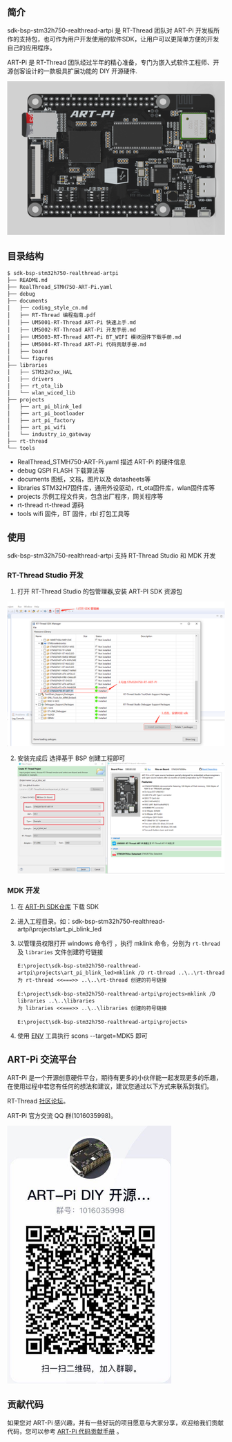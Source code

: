 ## 简介

sdk-bsp-stm32h750-realthread-artpi 是 RT-Thread 团队对 ART-Pi 开发板所作的支持包，也可作为用户开发使用的软件SDK，让用户可以更简单方便的开发自己的应用程序。

ART-Pi 是 RT-Thread 团队经过半年的精心准备，专门为嵌入式软件工程师、开源创客设计的一款极具扩展功能的 DIY 开源硬件.

<img src="documents/figures/board_large.png" alt="image-20201009181905422" style="zoom:50%;" />

## 目录结构

```
$ sdk-bsp-stm32h750-realthread-artpi 
├── README.md
├── RealThread_STMH750-ART-Pi.yaml
├── debug
├── documents
│   ├── coding_style_cn.md
│   ├── RT-Thread 编程指南.pdf
│   ├── UM5001-RT-Thread ART-Pi 快速上手.md
│   ├── UM5002-RT-Thread ART-Pi 开发手册.md
│   ├── UM5003-RT-Thread ART-Pi BT_WIFI 模块固件下载手册.md
│   ├── UM5004-RT-Thread ART-Pi 代码贡献手册.md
│   ├── board
│   └── figures
├── libraries
│   ├── STM32H7xx_HAL
│   ├── drivers
│   ├── rt_ota_lib
│   └── wlan_wiced_lib
├── projects
│   ├── art_pi_blink_led
│   ├── art_pi_bootloader
│   ├── art_pi_factory
│   ├── art_pi_wifi
│   └── industry_io_gateway
├── rt-thread
└── tools
```

- RealThread_STMH750-ART-Pi.yaml
  描述 ART-Pi 的硬件信息
- debug
  QSPI FLASH 下载算法等
- documents
  图纸，文档，图片以及 datasheets等
-  libraries
  STM32H7固件库，通用外设驱动，rt_ota固件库，wlan固件库等
-  projects
  示例工程文件夹，包含出厂程序，网关程序等
-  rt-thread
  rt-thread 源码
-  tools
  wifi 固件，BT 固件，rbl 打包工具等
## 使用

sdk-bsp-stm32h750-realthread-artpi 支持 RT-Thread Studio 和 MDK 开发

### RT-Thread Studio 开发


1. 打开 RT-Thread Studio 的包管理器,安装 ART-PI SDK 资源包

  <img src="documents/figures/sdk_manager.png" alt="sdk_manager" style="zoom: 67%;" />


2. 安装完成后 选择基于 BSP 创建工程即可
    <img src="documents\figures\creat_project.png" alt="image-20200926143024666" style="zoom:50%;" />

### MDK 开发
1. 在 [ART-Pi SDK仓库](https://github.com/RT-Thread-Studio/sdk-bsp-stm32h750-realthread-artpi) 下载 SDK

2. 进入工程目录。如：sdk-bsp-stm32h750-realthread-artpi\projects\art_pi_blink_led

3. 以管理员权限打开 windows 命令行 ，执行 mklink 命令，分别为 `rt-thread` 及 `libraries` 文件创建符号链接

   ```
   E:\project\sdk-bsp-stm32h750-realthread-artpi\projects\art_pi_blink_led>mklink /D rt-thread ..\..\rt-thread
   为 rt-thread <<===>> ..\..\rt-thread 创建的符号链接
   
   E:\project\sdk-bsp-stm32h750-realthread-artpi\projects>mklink /D libraries ..\..\libraries
   为 libraries <<===>> ..\..\libraries 创建的符号链接
   
   E:\project\sdk-bsp-stm32h750-realthread-artpi\projects>
   ```
4. 使用 [ENV](https://club.rt-thread.org/ask/question/5699.html) 工具执行 scons --target=MDK5 即可
   

## ART-Pi 交流平台

ART-Pi  是一个开源创意硬件平台，期待有更多的小伙伴能一起发现更多的乐趣，在使用过程中若您有任何的想法和建议，建议您通过以下方式来联系到我们。

RT-Thread [社区论坛](https://club.rt-thread.org/)。

ART-Pi 官方交流 QQ 群(1016035998)。

![qq_group](documents/figures/qq_group.png)

## 贡献代码

如果您对 ART-Pi 感兴趣，并有一些好玩的项目愿意与大家分享，欢迎给我们贡献代码，您可以参考 [ART-Pi 代码贡献手册](https://github.com/RT-Thread-Studio/sdk-bsp-stm32h750-realthread-artpi/blob/master/documents/UM5004-RT-Thread%20ART-Pi%20%E4%BB%A3%E7%A0%81%E8%B4%A1%E7%8C%AE%E6%89%8B%E5%86%8C.md) 。

